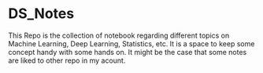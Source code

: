 # DS_Notes
This Repo is the collection of notebook regarding different topics on Machine Learning, Deep Learning, Statistics, etc. It is a space to keep some concept handy with some hands on. It might be the case that some notes are liked to other repo in my acount.
